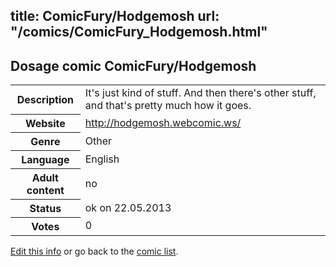 title: ComicFury/Hodgemosh
url: "/comics/ComicFury_Hodgemosh.html"
---
Dosage comic ComicFury/Hodgemosh
-----------------------------------------

<p id="msg"></p>
<script type="text/javascript">
if (window.location.search === '?edit_info_mail=sent_ok') {
  var elem = document.getElementById("msg");
  elem.innerHTML = 'Edited information sucessfully sent for review, which is usually done daily. Thanks!';
  elem.className = 'ok';
}
</script>
<table class="comicinfo">
<tr>
<th>Description</th><td>It's just kind of stuff. And then there's other stuff, and that's pretty much how it goes.</td>
</tr>
<tr>
<th>Website</th><td><a href="http://hodgemosh.webcomic.ws/">http://hodgemosh.webcomic.ws/</a></td>
</tr>
<tr>
<th>Genre</th><td>Other</td>
</tr>
<tr>
<th>Language</th><td>English</td>
</tr>
<tr>
<th>Adult content</th><td>no</td>
</tr>
<tr>
<th>Status</th><td>ok on 22.05.2013</td>
</tr>
<tr>
<th>Votes</th><td>0</td>
</tr>
</table>

[Edit this info](ComicFury_Hodgemosh_edit.html) or go back to the [comic list](../comic-index.html).
